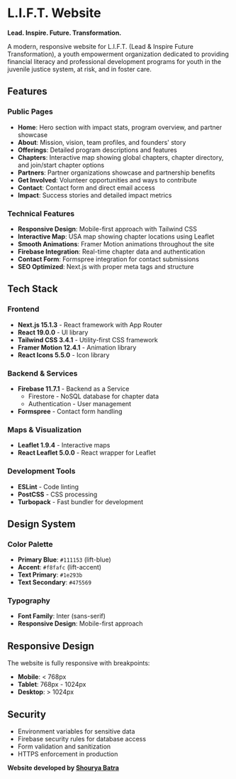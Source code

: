 # L.I.F.T. Website

**Lead. Inspire. Future. Transformation.**

A modern, responsive website for L.I.F.T. (Lead & Inspire Future Transformation), a youth empowerment organization dedicated to providing financial literacy and professional development programs for youth in the juvenile justice system, at risk, and in foster care.

## Features

### Public Pages

- **Home**: Hero section with impact stats, program overview, and partner showcase
- **About**: Mission, vision, team profiles, and founders' story
- **Offerings**: Detailed program descriptions and features
- **Chapters**: Interactive map showing global chapters, chapter directory, and join/start chapter options
- **Partners**: Partner organizations showcase and partnership benefits
- **Get Involved**: Volunteer opportunities and ways to contribute
- **Contact**: Contact form and direct email access
- **Impact**: Success stories and detailed impact metrics

### Technical Features

- **Responsive Design**: Mobile-first approach with Tailwind CSS
- **Interactive Map**: USA map showing chapter locations using Leaflet
- **Smooth Animations**: Framer Motion animations throughout the site
- **Firebase Integration**: Real-time chapter data and authentication
- **Contact Form**: Formspree integration for contact submissions
- **SEO Optimized**: Next.js with proper meta tags and structure

## Tech Stack

### Frontend

- **Next.js 15.1.3** - React framework with App Router
- **React 19.0.0** - UI library
- **Tailwind CSS 3.4.1** - Utility-first CSS framework
- **Framer Motion 12.4.1** - Animation library
- **React Icons 5.5.0** - Icon library

### Backend & Services

- **Firebase 11.7.1** - Backend as a Service
  - Firestore - NoSQL database for chapter data
  - Authentication - User management
- **Formspree** - Contact form handling

### Maps & Visualization

- **Leaflet 1.9.4** - Interactive maps
- **React Leaflet 5.0.0** - React wrapper for Leaflet

### Development Tools

- **ESLint** - Code linting
- **PostCSS** - CSS processing
- **Turbopack** - Fast bundler for development

## Design System

### Color Palette

- **Primary Blue**: `#111153` (lift-blue)
- **Accent**: `#f8fafc` (lift-accent)
- **Text Primary**: `#1e293b`
- **Text Secondary**: `#475569`

### Typography

- **Font Family**: Inter (sans-serif)
- **Responsive Design**: Mobile-first approach

## Responsive Design

The website is fully responsive with breakpoints:

- **Mobile**: < 768px
- **Tablet**: 768px - 1024px
- **Desktop**: > 1024px

## Security

- Environment variables for sensitive data
- Firebase security rules for database access
- Form validation and sanitization
- HTTPS enforcement in production

**Website developed by [Shourya Batra](https://github.com/ShouryaBatra)**
